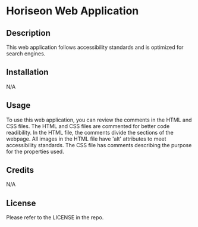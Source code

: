 # Horiseon Web Application

## Description

This web application follows accessibility standards and is optimized for search engines.

## Installation

N/A

## Usage

To use this web application, you can review the comments in the HTML and CSS files. The HTML and CSS files are commented for better code readibility. In the HTML file, the comments divide the sections of the webpage. All images in the HTML file have 'alt' attributes to meet accessibility standards. The CSS file has comments describing the purpose for the properties used.

## Credits

N/A

## License

Please refer to the LICENSE in the repo.

